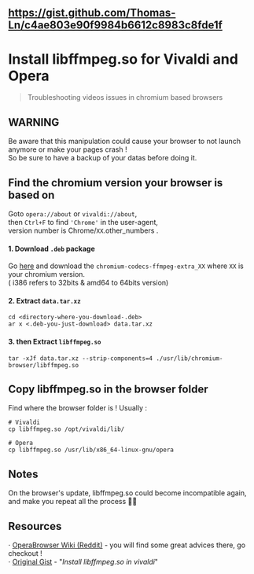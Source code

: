 ## https://gist.github.com/Thomas-Ln/c4ae803e90f9984b6612c8983c8fde1f
# Install libffmpeg.so for Vivaldi and Opera
> Troubleshooting videos issues in chromium based browsers

## WARNING
Be aware that this manipulation could cause your browser to not launch anymore or make your pages crash !  
So be sure to have a backup of your datas before doing it.  

## Find the chromium version your browser is based on
Goto `opera://about` or `vivaldi://about`,  
then `Ctrl+F` to find `'Chrome'` in the user-agent,  
version number is Chrome/`XX`.other_numbers .  

#### 1. Download `.deb` package
Go [here](http://security.ubuntu.com/ubuntu/pool/universe/c/chromium-browser/) and download the `chromium-codecs-ffmpeg-extra_XX` where `XX` is your chromium version.  
( i386 refers to 32bits  & amd64 to 64bits version)  

#### 2. Extract `data.tar.xz` 
```
cd <directory-where-you-download-.deb>
ar x <.deb-you-just-download> data.tar.xz
```

#### 3. then Extract `libffmpeg.so`
```
tar -xJf data.tar.xz --strip-components=4 ./usr/lib/chromium-browser/libffmpeg.so
```

## Copy libffmpeg.so in the browser folder
Find where the browser folder is ! 
Usually :
```
# Vivaldi
cp libffmpeg.so /opt/vivaldi/lib/

# Opera
cp libffmpeg.so /usr/lib/x86_64-linux-gnu/opera
```

## Notes
On the browser's update, libffmpeg.so could become incompatible again, and make you repeat all the process 😮‍💨

## Resources
⋅ [OperaBrowser Wiki (Reddit)](https://www.reddit.com/r/operabrowser/wiki/opera/linux_libffmpeg_config) - you will find some great advices there, go checkout !  
⋅ [Original Gist](https://gist.github.com/hauke96/5d808ff06e695c752783f4054232a4a9) - "*Install libffmpeg.so in vivaldi*"